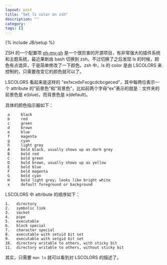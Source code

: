 ```yaml
---
layout: post
title: "Set ls color on zsh"
description: ""
category: 
tags: []
---
```


{% include JB/setup %}

ZSH 的一个配置项 [oh-my-sh](https://github.com/robbyrussell/oh-my-zsh) 是一个很厉害的开源项目，有非常强大的插件系统和主题系统，最近果断由 bash 切换到 zsh。不过切换了之后发现 ls 的时候，颜色有点诡异，于是简单修改了一下颜色。zsh 中，ls 的 color 是由 LSCOLORS 来控制的，只需要改变它的颜色就可以了。

LSCOLORS 看起来是这样的 "exfxcxdxFxcgcdcbcgeced"，其中每两位表示一个 attribute 的“前景色”和“背景色”，比如前两个字母“ex”表示的就是：文件夹的前景色是 e(blue)，而背景色是 x(default)。

具体的颜色指示器如下：

     a     black
     b     red
     c     green
     d     brown
     e     blue
     f     magenta
     g     cyan
     h     light grey
     A     bold black, usually shows up as dark grey
     B     bold red
     C     bold green
     D     bold brown, usually shows up as yellow
     E     bold blue
     F     bold magenta
     G     bold cyan
     H     bold light grey; looks like bright white
     x     default foreground or background

LSCOLORS 中 attribute 的顺序如下：

    1.   directory
    2.   symbolic link
    3.   socket
    4.   pipe
    5.   executable
    6.   block special
    7.   character special
    8.   executable with setuid bit set
    9.   executable with setgid bit set
    10.  directory writable to others, with sticky bit
    11.  directory writable to others, without sticky bit
    
其实，只需要 `man ls` 就可以看到对 LSCOLORS 的描述了。
